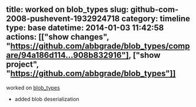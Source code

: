 title: worked on blob_types
slug: github-com-2008-pushevent-1932924718
category: timeline
type: base
datetime: 2014-01-03 11:42:58
actions: [["show changes", "https://github.com/abbgrade/blob_types/compare/94a186d114...908b832916"], ["show project", "https://github.com/abbgrade/blob_types"]]
---
worked on [blob_types](https://github.com/abbgrade/blob_types)

 - added blob deserialization
